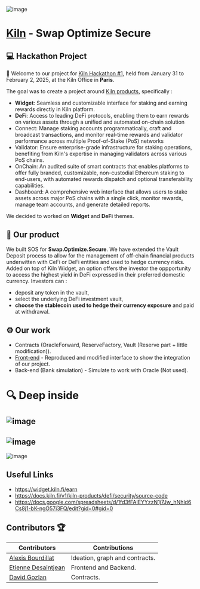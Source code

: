 ![image](https://github.com/user-attachments/assets/1108f412-2f26-4e40-8347-80d8bf38f2f0)
# **[Kiln](https://www.kiln.fi/)** - **S**wap **O**ptimize **S**ecure 
## 💻 Hackathon Project


👋 Welcome to our project for [Kiln Hackathon #1](https://www.kiln.fi/kiln-hackathon), held from January 31 to February 2, 2025, at the Kiln Office in **Paris**.

The goal was to create a project around [Kiln products](https://pitch.com/v/kilns-first-hackathon-welcome-j9hhy7/bbc26246-cd72-4ee3-83a7-19a8cec75c99), specifically :
- **Widget**: Seamless and customizable interface for staking and earning rewards directly in Kiln platform. 
- **DeFi**: Access to leading DeFi protocols, enabling them to earn rewards on various assets through a unified and automated on-chain solution
- Connect: Manage staking accounts programmatically, craft and broadcast transactions, and monitor real-time rewards and validator performance across multiple Proof-of-Stake (PoS) networks
- Validator: Ensure enterprise-grade infrastructure for staking operations, benefiting from Kiln's expertise in managing validators across various PoS chains.
- OnChain: An audited suite of smart contracts that enables platforms to offer fully branded, customizable, non-custodial Ethereum staking to end-users, with automated rewards dispatch and optional transferability capabilities.
- Dashboard: A comprehensive web interface that allows users to stake assets across major PoS chains with a single click, monitor rewards, manage team accounts, and generate detailed reports.

We decided to worked on **Widget** and **DeFi** themes.

## 🚀 Our product
We built SOS for **Swap.Optimize.Secure**. We have extended the Vault Deposit process to allow for the management of off-chain financial products underwitten with CeFi or DeFi entities and used to hedge currency risks.
Added on top of Kiln Widget, an option offers the investor the oppportunity to access the highest yield in DeFi expressed in their preferred domestic currency.
Investors can :
- deposit any token in the vault,
- select the underlying DeFi investment vault,
- **choose the stablecoin used to hedge their currency exposure** and paid at withdrawal.

## ⚙️ Our work
- Contracts (OracleForward, ReserveFactory, Vault (Reserve part + little modification)).
- [Front-end](https://davphla.github.io/kiln-sos/) - Reproduced and modified interface to show the integration of our project.
- Back-end (Bank simulation) - Simulate to work with Oracle (Not used).

# 🔍 Deep inside

![image](https://github.com/user-attachments/assets/61875ce8-fd48-4852-8f28-6193145d5a01)
---
![image](https://github.com/user-attachments/assets/9b0f82cb-a39a-45d5-91c5-10c4552c2a0b)
---
![image](https://github.com/user-attachments/assets/f6c492d8-fce3-4e9a-90a2-40b2d91d44ba)


## Useful Links
- https://widget.kiln.fi/earn
- https://docs.kiln.fi/v1/kiln-products/defi/security/source-code
- https://docs.google.com/spreadsheets/d/1fd3fFAIEYYzzN1j7Jw_hNhld6Cs8j1-bK-ngO57i3FQ/edit?gid=0#gid=0

## Contributors 🏆

| Contributors        | Contributions                     |
|---------------------|-----------------------------------|
| [Alexis Bourdillat](https://www.linkedin.com/in/alexisbourdillat/)   | Ideation, graph and contracts.    |
| [Etienne Desaintjean](https://github.com/afuma) | Frontend and Backend.             |
| [David Gozlan](https://github.com/Davphla)        | Contracts.                        |


